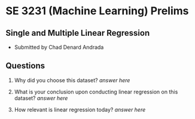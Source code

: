 # SE 3231 (Machine Learning) Prelims
## Single and Multiple Linear Regression
- Submitted by Chad Denard Andrada

## Questions
1. Why did you choose this dataset?
	*answer here*

2. What is your conclusion upon conducting linear regression on this dataset?
	*answer here*

3. How relevant is linear regression today?
	*answer here*
